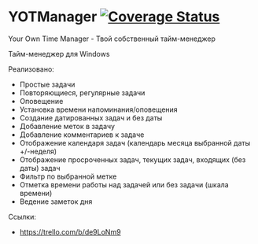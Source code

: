 # YOTManager [![Coverage Status](https://coveralls.io/repos/github/HemulGM/YOT-Manager/badge.svg?branch=master)](https://coveralls.io/github/HemulGM/YOT-Manager?branch=master)

Your Own Time Manager - Твой собственный тайм-менеджер

Тайм-менеджер для Windows

Реализовано:
- Простые задачи
- Повторяющиеся, регулярные задачи
- Оповещение
- Установка времени напоминания/оповещения
- Создание датированных задач и без даты
- Добавление меток в задачу
- Добавление комментариев к задаче
- Отображение календаря задач (календарь месяца выбранной даты +/-неделя)
- Отображение просроченных задач, текущих задач, входящих (без даты) задач
- Фильтр по выбранной метке
- Отметка времени работы над задачей или без задачи (шкала времени)
- Ведение заметок дня


Ссылки:
- https://trello.com/b/de9LoNm9
